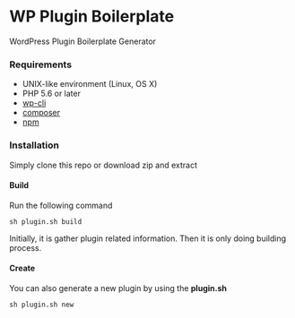 # WP Plugin Boilerplate
WordPress Plugin Boilerplate Generator

### Requirements
* UNIX-like environment (Linux, OS X)
* PHP 5.6 or later
* [wp-cli](https://wp-cli.org)
* [composer](https://getcomposer.org)
* [npm](https://npmjs.com)

### Installation
Simply clone this repo or download zip and extract
#### Build
Run the following command 

`sh plugin.sh build`

Initially, it is gather plugin related information.
Then it is only doing building process.

#### Create
You can also generate a new plugin by
using the **plugin.sh**

`sh plugin.sh new`
